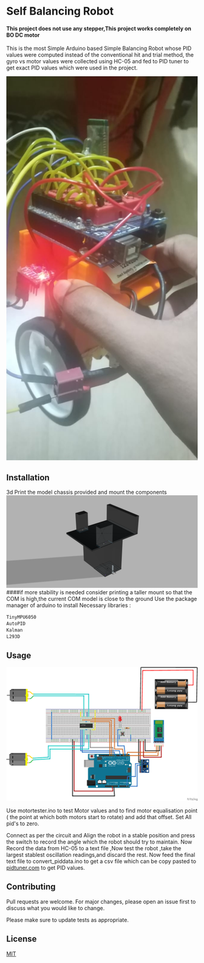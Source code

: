 # Self Balancing Robot
#### This project does not use any stepper,This project works completely on BO DC motor

This is the most Simple Arduino based Simple Balancing Robot whose PID values were computed instead of the conventional hit and trial method, the gyro vs motor values were collected using HC-05 and fed to PID tuner to get exact PID values which were used in the project.

![bot](Images/Robot.jpeg?raw=true "bot")

## Installation

3d Print the model chassis provided and mount the components\
![mount](Images/motor_hold.png?raw=true "hold")
####if more stability is needed consider printing a taller mount so that the COM is high,the current COM model is close to the ground
Use the package manager of arduino to install Necessary libraries :

```bash
TinyMPU6050
AutoPID
Kalman 
L293D
```

## Usage

![Fritzing model](Images/self_bb.png?raw=true "fritzing project")

Use motortester.ino to test Motor values and to find motor equalisation point ( the point at which both motors start to rotate) and add that offset. Set All pid's to zero.

Connect as per the circuit and Align the robot in a stable position and press the switch to record the angle which the robot should try to maintain. Now Record the data from HC-05 to a text file ,Now test the robot ,take the largest stablest oscillation readings,and discard the rest. Now feed the final text file to convert_piddata.ino to get a csv file which can be copy pasted to [pidtuner.com](pidtuner.com) to get PID values.




## Contributing
Pull requests are welcome. For major changes, please open an issue first to discuss what you would like to change.

Please make sure to update tests as appropriate.

## License
[MIT](https://choosealicense.com/licenses/mit/)